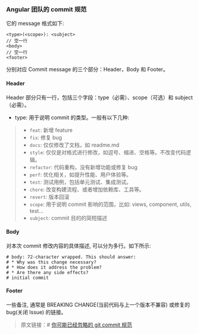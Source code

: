 <!--
 * @Author: wuhaoyuan
 * @Date: 2022-07-06 09:22:28
 * @LastEditTime: 2022-07-06 09:57:35
 * @LastEditors: wuhaoyuan
 * @Description: 
 * @FilePath: /blog/git/git-commit-规范参考.md
-->
### Angular 团队的 commit 规范

它的 message 格式如下:

```
<type>(<scope>): <subject>
// 空一行
<body>
// 空一行
<footer>
```

分别对应 Commit message 的三个部分：Header，Body 和 Footer。

#### Header

Header 部分只有一行，包括三个字段：type（必需）、scope（可选）和 subject（必需）。

- type: 用于说明 commit 的类型。一般有以下几种:

> - `feat`: 新增 feature
> - `fix`: 修复 bug
> - `docs`: 仅仅修改了文档，如 readme.md
> - `style`: 仅仅是对格式进行修改，如逗号、缩进、空格等。不改变代码逻辑。
> - `refactor`: 代码重构，没有新增功能或修复 bug
> - `perf`: 优化相关，如提升性能、用户体验等。
> - `test`: 测试用例，包括单元测试、集成测试。
> - `chore`: 改变构建流程、或者增加依赖库、工具等。
> - `revert`: 版本回滚
> - `scope`: 用于说明 commit 影响的范围，比如: views, component, utils, test...
> - `subject`: commit 目的的简短描述

#### Body

对本次 commit 修改内容的具体描述, 可以分为多行。如下所示:

```
# body: 72-character wrapped. This should answer:
# * Why was this change necessary?
# * How does it address the problem?
# * Are there any side effects?
# initial commit
```

#### Footer

一些备注, 通常是 BREAKING CHANGE(当前代码与上一个版本不兼容) 或修复的 bug(关闭 Issue) 的链接。

> 原文链接：# [你可能已经忽略的 git commit 规范](https://segmentfault.com/a/1190000021634111)

